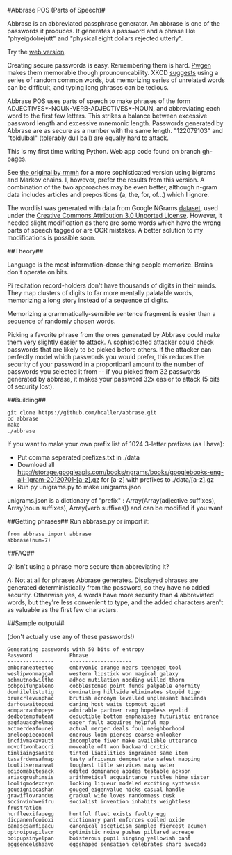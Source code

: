 #Abbrase POS (Parts of Speech)#

Abbrase is an abbreviated passphrase generator. An abbrase is one of the passwords it produces. It generates a password and a phrase like "phyeigdolrejutt" and "physical eight dollars rejected utterly".

Try the [web version](http://bcaller.github.io/abbrase).

Creating secure passwords is easy. Remembering them is hard. [Pwgen](http://sourceforge.net/projects/pwgen/) makes them memorable though prounouncability. XKCD [suggests](http://xkcd.com/936/) using a series of random common words, but memorizing series of unrelated words can be difficult, and typing long phrases can be tedious.

Abbrase POS uses parts of speech to make phrases of the form ADJECTIVES*-NOUN-VERB-ADJECTIVES*-NOUN, and abbreviating each word to the first few letters. This strikes a balance between excessive password length and excessive mnemonic length. Passwords generated by Abbrase are as secure as a number with the same length. "122079103" and "toldulbal" (tolerably dull ball) are equally hard to attack.

This is my first time writing Python. Web app code found on branch gh-pages.

See [the original by rmmh](http://rmmh.github.io/abbrase) for a more sophisticated version using bigrams and Markov chains. I, however, prefer the results from this version. A combination of the two approaches may be even better, although n-gram data includes articles and prepositions (a, the, for, of…) which I ignore.

The wordlist was generated with data from Google NGrams [dataset](http://storage.googleapis.com/books/ngrams/books/datasetsv2.html), used under the [Creative Commons Attribution 3.0 Unported License](http://creativecommons.org/licenses/by/3.0/). However, it needed slight modification as there are some words which have the wrong parts of speech tagged or are OCR mistakes. A better solution to my modifications is possible soon.

##Theory##

Language is the most information-dense thing people memorize. Brains don't operate on bits.

Pi recitation record-holders don't have thousands of digits in their minds. They map clusters of digits to far more mentally palatable words, memorizing a long story instead of a sequence of digits.

Memorizing a grammatically-sensible sentence fragment is easier than a sequence of randomly chosen words.

Picking a favorite phrase from the ones generated by Abbrase could make them very slightly easier to attack. A sophisticated attacker could check passwords that are likely to be picked before others. If the attacker can perfectly model which passwords you would prefer, this reduces the security of your password in a proportioanl amount to the number of passwords you selected it from -- if you picked from 32 passwords generated by abbrase, it makes your password 32x easier to attack (5 bits of security lost).

##Building##

    git clone https://github.com/bcaller/abbrase.git
    cd abbrase
    make
    ./abbrase
    
If you want to make your own prefix list of 1024 3-letter prefixes (as I have):

* Put comma separated prefixes.txt in ./data
* Download all http://storage.googleapis.com/books/ngrams/books/googlebooks-eng-all-1gram-20120701-[a-z].gz for [a-z] with prefixes to ./data/[a-z].gz
* Run py unigrams.py to make unigrams.json

unigrams.json is a dictionary of "prefix" : Array(Array(adjective suffixes), Array(noun suffixes), Array(verb suffixes)) and can be modified if you want

##Getting phrases##
Run abbrase.py or import it:

    from abbrase import abbrase
    abbrase(num=7)


##FAQ##

*Q:* Isn't using a phrase more secure than abbreviating it?

*A:* Not at all for phrases Abbrase generates. Displayed phrases are generated deterministically from the password, so they have no added security. Otherwise yes, 4 words have more security than 4 abbreviated words, but they're less convenient to type, and the added characters aren't as valuable as the first few characters.

##Sample output##

(don't actually use any of these passwords!)

    Generating passwords with 50 bits of entropy
    Password            Phrase
    ---------------     --------------------
	emboraneateetoo		embryonic orange nears teenaged tool
	weslipwonmaggal		western lipstick won magical galaxy
	adhmutnodwiltho		adhoc mutilation nodding willed thorn
	cobpoifunpaleno		cobblestoned point funds palpable enormity
	domhilelistutig		dominating hillside eliminates stupid tiger
	bruacrlevunphac		brutish acronym levelled unpleasant hacienda
	darhoswaitopqui		daring host waits topmost quiet
	admparranhopeye		admirable partner rang hopeless eyelid
	dedbotempfutent		deductible bottom emphasises futuristic entrance
	eagfauacqhelmap		eager fault acquires helpful map
	actmerdeafounei		actual merger deals foul neighborhood
	oneloopiecoaonl		onerous loom pierces coarse onlooker
	incfivmakavautt		incomplete fiver make available utterance
	movoftwonbaccri		moveable oft won backward critic
	tinliaingsamite		tinted liabilities ingrained same item
	tasafrdemsafmap		tasty africanus demonstrate safest mapping
	toutitsermanwat		toughest title services many water
	edidomabitesack		edited dominance abides testable ackson
	ariacqrushimsis		arithmetical acquaintance rustles hime sister
	looliqmodexcsyn		looking liqueur modeled exciting synthesis
	goueigniccashan		gouged eigenvalue nicks casual handle
	grawiflovrandus		gradual wife loves randomness dusk
	socinvinhweifru		socialist invention inhabits weightless frustration
	hurfleexifauegg		hurtful fleet exists faulty egg
	dicpanenfcoioxi		dictionary pant enforces coiled oxide
	canascsamfieacu		canonical asceticism sampled fiercest acumen
	optnoipuspilacr		optimistic noise pushes pillared acreage
	boipupsinyelpan		boisterous pupil singing yellowish pant
	eggsencelshaavo		eggshaped sensation celebrates sharp avocado
